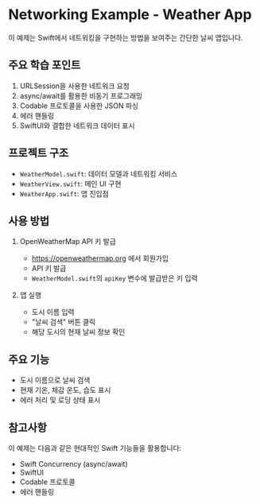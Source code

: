 # Networking Example - Weather App

이 예제는 Swift에서 네트워킹을 구현하는 방법을 보여주는 간단한 날씨 앱입니다.

## 주요 학습 포인트

1. URLSession을 사용한 네트워크 요청
2. async/await를 활용한 비동기 프로그래밍
3. Codable 프로토콜을 사용한 JSON 파싱
4. 에러 핸들링
5. SwiftUI와 결합한 네트워크 데이터 표시

## 프로젝트 구조

- `WeatherModel.swift`: 데이터 모델과 네트워킹 서비스
- `WeatherView.swift`: 메인 UI 구현
- `WeatherApp.swift`: 앱 진입점

## 사용 방법

1. OpenWeatherMap API 키 발급
   - https://openweathermap.org 에서 회원가입
   - API 키 발급
   - `WeatherModel.swift`의 `apiKey` 변수에 발급받은 키 입력

2. 앱 실행
   - 도시 이름 입력
   - "날씨 검색" 버튼 클릭
   - 해당 도시의 현재 날씨 정보 확인

## 주요 기능

- 도시 이름으로 날씨 검색
- 현재 기온, 체감 온도, 습도 표시
- 에러 처리 및 로딩 상태 표시

## 참고사항

이 예제는 다음과 같은 현대적인 Swift 기능들을 활용합니다:
- Swift Concurrency (async/await)
- SwiftUI
- Codable 프로토콜
- 에러 핸들링
